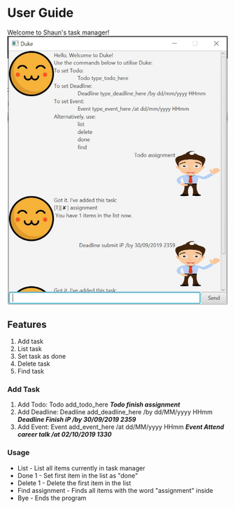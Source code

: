 # User Guide
Welcome to Shaun's task manager! 
![Screenshot of Duke](https://raw.githubusercontent.com/ShaunNgTX/duke/master/docs/UI.png)

## Features 
1. Add task
2. List task
3. Set task as done
4. Delete task
5. Find task

### Add Task 
1. Add Todo: Todo add_todo_here 
    __*Todo finish assignment*__
2. Add Deadline: Deadline add_deadline_here /by dd/MM/yyyy HHmm
    __*Deadline Finish iP /by 30/09/2019 2359*__
3. Add Event: Event add_event_here /at dd/MM/yyyy HHmm
    __*Event Attend career talk /at 02/10/2019 1330*__

### Usage
* List - List all items currently in task manager
* Done 1 - Set first item in the list as "done"
* Delete 1 - Delete the first item in the list
* Find assignment - Finds all items with the word "assignment" inside
* Bye - Ends the program

